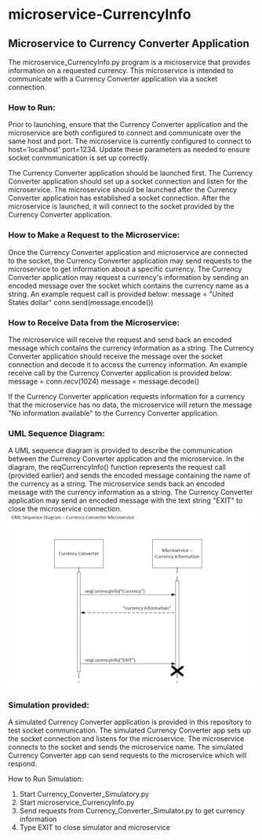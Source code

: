 # microservice-CurrencyInfo
## Microservice to Currency Converter Application

The microservice_CurrencyInfo.py program is a microservice that provides information on a requested currency.
This microservice is intended to communicate with a Currency Converter application via a socket connection.

### How to Run:
Prior to launching, ensure that the Currency Converter application and the microservice are both configured to connect and communicate over the same host and port. The microservice is currently configured to connect to host='localhost' port=1234. Update these parameters as needed to ensure socket commmunication
is set up correctly.

The Currency Converter application should be launched first. The Currency Converter application should set up a socket connection and listen for the microservice. The microservice should be launched after the Currency Converter application has established a socket connection. After the microservice is launched, it will connect to the socket provided by the Currency Converter application.

### How to Make a Request to the Microservice:
Once the Currency Converter application and microservice are connected to the socket, the Currency Converter application may send requests to the microservice to get information about a specific currency. The Currency Converter application may request a currency's information by sending an encoded message over the socket which contains the currency name as a string. An example request call is provided below:
    message = "United States dollar"
    conn.send(message.encode())

### How to Receive Data from the Microservice: 
The microservice will receive the request and send back an encoded message which contains the currency information as a string. The Currency Converter application should receive the message over the socket connection and decode it to access the currency information. An example receive call by the Currency Converter application is provided below:
    message = conn.recv(1024)
    message = message.decode()

If the Currency Converter application requests information for a currency that the microservice has no data, the microservice will return the message "No information available" to the Currency Converter application.

### UML Sequence Diagram:
A UML sequence diagram is provided to describe the communication between the Currency Converter application and the microservice.
In the diagram, the reqCurrencyInfo() function represents the request call (provided earlier) and sends the encoded message containing the name of the currency as a string.
The microservice sends back an encoded message with the currency information as a string.
The Currency Converter application may send an encoded message with the text string "EXIT" to close the microservice connection.
![UML Sequence Diagram](UML-Diagram-Currency-Info-Microservice.JPG)

### Simulation provided:
A simulated Currency Converter application is provided in this repository to test socket communication.
The simulated Currency Converter app sets up the socket connection and listens for the microservice.
The microservice connects to the socket and sends the microservice name.
The simulated Currency Converter app can send requests to the microservice which will respond.

How to Run Simulation:
1. Start Currency_Converter_Simulatory.py
2. Start microservice_CurrencyInfo.py
3. Send requests from Currency_Converter_Simulator.py to get currency information
4. Type EXIT to close simulator and microservice
